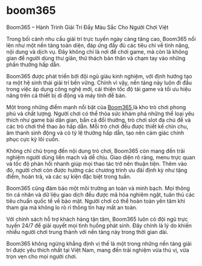 # boom365
Boom365 – Hành Trình Giải Trí Đầy Màu Sắc Cho Người Chơi Việt

Trong bối cảnh nhu cầu giải trí trực tuyến ngày càng tăng cao, Boom365 nổi lên như một nền tảng toàn diện, đáp ứng đầy đủ các tiêu chí về tính năng, nội dung và dịch vụ. Đây không chỉ là nơi để chơi game, mà còn là không gian để người dùng thư giãn, thử thách bản thân và chạm tay vào những phần thưởng hấp dẫn.

Boom365 được phát triển bởi đội ngũ giàu kinh nghiệm, với định hướng tạo ra một hệ sinh thái giải trí bền vững. Chính vì vậy, nền tảng này luôn đi đầu trong việc áp dụng công nghệ mới, cải thiện tốc độ tải game và tối ưu hiệu năng trên cả thiết bị di động và máy tính để bàn.

Một trong những điểm mạnh nổi bật của <a href=https://boom365-vn.com> Boom365 </a>  là kho trò chơi phong phú và chất lượng. Người chơi có thể thỏa sức khám phá những thể loại yêu thích như game bài dân gian, bắn cá đổi thưởng, trò chơi slot đa chủ đề và các trò chơi thể thao ảo hấp dẫn. Mỗi trò chơi đều được thiết kế chỉn chu, âm thanh sinh động và có tỷ lệ thưởng hấp dẫn, tạo nên cảm giác chinh phục cực kỳ lôi cuốn.

Không chỉ chú trọng đến nội dung trò chơi, Boom365 còn mang đến trải nghiệm người dùng liền mạch và dễ chịu. Giao diện rõ ràng, menu trực quan và tốc độ phản hồi nhanh giúp mọi thao tác trở nên thuận tiện. Thêm vào đó, người chơi còn được hưởng các chương trình ưu đãi định kỳ như tặng điểm, hoàn trả, và các sự kiện đặc biệt trong tuần.

Boom365 cũng đảm bảo một môi trường an toàn và minh bạch. Mọi thông tin cá nhân và dữ liệu giao dịch đều được mã hóa nghiêm ngặt, tuân thủ các tiêu chuẩn quốc tế về bảo mật. Người chơi có thể hoàn toàn yên tâm khi tham gia mà không lo rò rỉ thông tin hay mất an toàn.

Với chính sách hỗ trợ khách hàng tận tâm, Boom365 luôn có đội ngũ trực tuyến 24/7 để giải quyết mọi tình huống phát sinh. Đây chính là lý do khiến nhiều người chơi trung thành với nền tảng này trong thời gian dài.

Boom365 không ngừng khẳng định vị thế là một trong những nền tảng giải trí được yêu thích nhất tại Việt Nam, mang đến trải nghiệm vừa thú vị, vừa trọn vẹn cho mọi người chơi.
